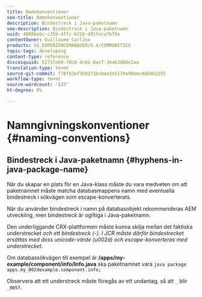 ```yaml
---
title: Namnkonventioner
seo-title: Namnkonventioner
description: Bindestreck i Java-paketnamn
seo-description: Bindestreck i Java-paketnamn
uuid: 48086e6c-c35b-4ffc-b216-d01feca7bf9a
contentOwner: Guillaume Carlino
products: SG_EXPERIENCEMANAGER/6.4/COMMUNITIES
topic-tags: developing
content-type: reference
discoiquuid: 5271feb9-70c6-4c82-8ac7-34a63d80e3aa
translation-type: tm+mt
source-git-commit: f78f83ef3b9373bcbee3e5179a9bbec4d9462255
workflow-type: tm+mt
source-wordcount: '137'
ht-degree: 0%

---
```



# Namngivningskonventioner {#naming-conventions}

## Bindestreck i Java-paketnamn {#hyphens-in-java-package-name}

När du skapar en plats för en Java-klass måste du vara medveten om att paketnamnet måste matcha databasmappens namn med eventuella bindestreck i sökvägen som escape-konverterats.

När du använder bindestreck i namn på databasobjekt rekommenderas AEM utveckling, men bindestreck är ogiltiga i Java-paketnamn.

Den underliggande CRX-plattformen måste kunna skilja mellan det faktiska understrecket _och ett bindestreck (-). I JCR måste därför bindestrecket ersättas med dess unicode-värde (u002d) och escape-konverteras med understrecket_.

Om databassökvägen till exempel är **/apps/my-example/component/info/Info.java** ska paketnamnet vara `java package apps.my_002dexample.component.info;`

Observera att ett understreck måste föregås av ett undantag, så att `_` blir `_005f`.
